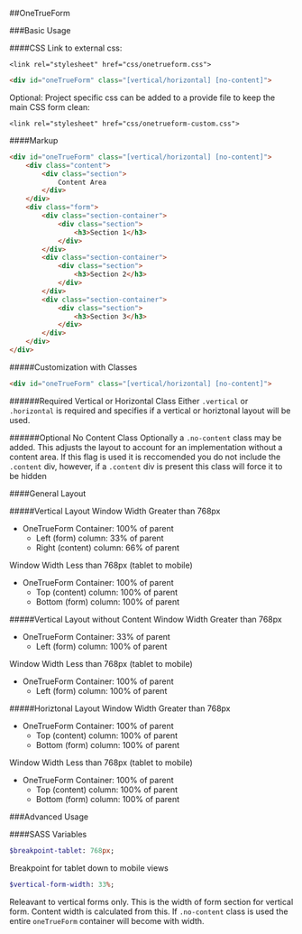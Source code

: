 ##OneTrueForm

###Basic Usage

####CSS
Link to external css:
```
<link rel="stylesheet" href="css/onetrueform.css">     
```

```html
<div id="oneTrueForm" class="[vertical/horizontal] [no-content]">
```

Optional: Project specific css can be added to a provide file to keep the main CSS form clean:
```
<link rel="stylesheet" href="css/onetrueform-custom.css">     
```

####Markup
```html
<div id="oneTrueForm" class="[vertical/horizontal] [no-content]">
	<div class="content">
	    <div class="section">
	        Content Area
	    </div>
	</div>
	<div class="form">
	    <div class="section-container">
	        <div class="section">
	            <h3>Section 1</h3>
	        </div>
	    </div>
	    <div class="section-container">
	        <div class="section">
	            <h3>Section 2</h3>
	        </div>
	    </div>
	    <div class="section-container">
	        <div class="section">
	            <h3>Section 3</h3>
	        </div>
	    </div>
	</div>
</div>
```

#####Customization with Classes

```html
<div id="oneTrueForm" class="[vertical/horizontal] [no-content]">
```

######Required Vertical or Horizontal Class
Either `.vertical` or `.horizontal` is required and specifies if a vertical or horiztonal layout will be used.

######Optional No Content Class
Optionally a `.no-content` class may be added. This adjusts the layout to account for an implementation without a content area. If this flag is used it is reccomended you do not include the `.content` div, however, if a `.content` div  is present this class will force it to be hidden

####General Layout

#####Vertical Layout
Window Width Greater than 768px
* OneTrueForm Container: 100% of parent
	* Left (form) column: 33% of parent
	* Right (content) column: 66% of parent

Window Width Less than 768px (tablet to mobile)
- OneTrueForm Container: 100% of parent
	- Top (content) column: 100% of parent
	- Bottom (form) column: 100% of parent

#####Vertical Layout without Content
Window Width Greater than 768px
- OneTrueForm Container: 33% of parent
	- Left (form) column: 100% of parent
	

Window Width Less than 768px (tablet to mobile)
- OneTrueForm Container: 100% of parent
	- Left (form) column: 100% of parent

#####Horiztonal Layout
Window Width Greater than 768px
- OneTrueForm Container: 100% of parent
	- Top (content) column: 100% of parent
	- Bottom (form) column: 100% of parent
	
Window Width Less than 768px (tablet to mobile)
- OneTrueForm Container: 100% of parent
	- Top (content) column: 100% of parent
	- Bottom (form) column: 100% of parent
		
###Advanced Usage

####SASS Variables

```sass
$breakpoint-tablet: 768px;
```
Breakpoint for tablet down to mobile views


```sass
$vertical-form-width: 33%;
```	
Releavant to vertical forms only. This is the width of form section for vertical form. Content width is calculated from this.
If `.no-content` class is used the entire `oneTrueForm` container will become with width.

